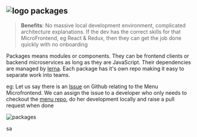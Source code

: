 ## ![logo](https://listingslab.com/png/logo24Dark.png) packages

> **Benefits**: No massive local development environment, complicated architecture explanations. If the dev has the correct skills for that MicroFrontend, eg React & Redux, then they can get the job done quickly with no onboarding

Packages means modules or components. They can be frontend clients or backend microservices as long as they are JavaScript. Their dependencies are managed by [lerna](https://lerna.js.org/). Each package has it's own repo making it easy to separate work into teams.

eg: Let us say there is an [Issue](https://github.com/listingslab-software/menu/issues/1) on Github relating to the Menu Microfrontend. We can assign the issue to a developer who only needs to checkout the [menu repo](https://github.com/listingslab-software/menu), do her development locally and raise a pull request when done

![packages](https://listingslab.com/png/packages.png)

sa

